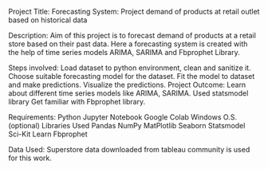 Project Title:
Forecasting System: Project demand of products at retail outlet based on historical data

Description:
Aim of this project is to forecast demand of products at a retail store based on their past data. Here a forecasting system is created with the help of time series models ARIMA, SARIMA and Fbprophet Library.

Steps involved:
Load dataset to python environment, clean and sanitize it.
Choose suitable forecasting model for the dataset.
Fit the model to dataset and make predictions.
Visualize the predictions.
Project Outcome:
Learn about different time series models like ARIMA, SARIMA.
Used statsmodel library
Get familiar with Fbprophet library.

Requirements:
Python
Jupyter Notebook
Google Colab
Windows O.S.(optional)
Libraries Used
Pandas
NumPy
MatPlotlib
Seaborn
Statsmodel
Sci-Kit Learn
Fbprophet

Data Used: Superstore data downloaded from tableau community is used for this work.
